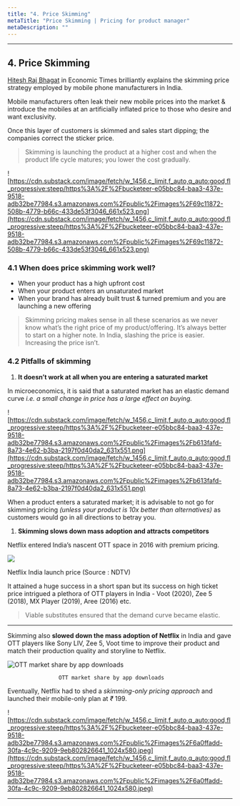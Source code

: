 ```yaml
---
title: "4. Price Skimming"
metaTitle: "Price Skimming | Pricing for product manager"
metaDescription: ""
---
```



---


## 4. Price Skimming

[Hitesh Raj Bhagat](https://economictimes.indiatimes.com/blogs/GeektotheFuture/smartphone-prices-the-skimming-pricing-scheme/) in Economic Times brilliantly explains the skimming price strategy employed by mobile phone manufacturers in India.

Mobile manufacturers often leak their new mobile prices into the market &   introduce the mobiles at an artificially inflated price to those who desire and want exclusivity.

Once this layer of customers is skimmed and sales start dipping; the companies correct the sticker price.

> Skimming is launching the product at a higher cost and when the product life cycle matures; you lower the cost gradually.
> 

![https://cdn.substack.com/image/fetch/w_1456,c_limit,f_auto,q_auto:good,fl_progressive:steep/https%3A%2F%2Fbucketeer-e05bbc84-baa3-437e-9518-adb32be77984.s3.amazonaws.com%2Fpublic%2Fimages%2F69c11872-508b-4779-b66c-433de53f3046_661x523.png](https://cdn.substack.com/image/fetch/w_1456,c_limit,f_auto,q_auto:good,fl_progressive:steep/https%3A%2F%2Fbucketeer-e05bbc84-baa3-437e-9518-adb32be77984.s3.amazonaws.com%2Fpublic%2Fimages%2F69c11872-508b-4779-b66c-433de53f3046_661x523.png)

### 4.1 When does price skimming work well?

- When your product has a high upfront cost
- When your product enters an unsaturated market
- When your brand has already built trust & turned premium and you are launching a new offering

> Skimming pricing makes sense in all these scenarios as we never know what’s the right price of my product/offering. It’s always better to start on a higher note. In India, slashing the price is easier. Increasing the price isn’t.
> 

### 4.2 Pitfalls of skimming

1. **It doesn’t work at all when you are entering a saturated market**

In microeconomics, it is said that a saturated market has an elastic demand curve *i.e. a small change in price has a  large effect on buying.*

![https://cdn.substack.com/image/fetch/w_1456,c_limit,f_auto,q_auto:good,fl_progressive:steep/https%3A%2F%2Fbucketeer-e05bbc84-baa3-437e-9518-adb32be77984.s3.amazonaws.com%2Fpublic%2Fimages%2Fb613fafd-8a73-4e62-b3ba-2197f0d40da2_631x551.png](https://cdn.substack.com/image/fetch/w_1456,c_limit,f_auto,q_auto:good,fl_progressive:steep/https%3A%2F%2Fbucketeer-e05bbc84-baa3-437e-9518-adb32be77984.s3.amazonaws.com%2Fpublic%2Fimages%2Fb613fafd-8a73-4e62-b3ba-2197f0d40da2_631x551.png)

When a product enters a saturated market; it is advisable to not go for skimming pricing *(unless your product is 10x better than alternatives)* as customers would go in all directions to betray you.

1. **Skimming slows down mass adoption and attracts competitors**

Netflix entered India’s nascent OTT space in 2016 with premium pricing.


<img src="https://cdn.substack.com/image/fetch/w_1456,c_limit,f_auto,q_auto:good,fl_progressive:steep/https%3A%2F%2Fbucketeer-e05bbc84-baa3-437e-9518-adb32be77984.s3.amazonaws.com%2Fpublic%2Fimages%2F8effc5b8-7d6f-477c-bf83-f967de774191.jp2"/>


Netflix India launch price (Source : NDTV)

It attained a huge success in a short span but its success on high ticket price intrigued a plethora of OTT players in India - Voot (2020), Zee 5  (2018), MX Player (2019), Aree (2016) etc.

> Viable substitutes ensured that the demand curve became elastic.


---

Skimming also **slowed down the mass adoption of Netflix** in India and gave OTT players like Sony LIV, Zee 5, Voot time to improve their product and match their production quality and storyline to Netflix.

![                                                             OTT market share by app downloads](https://cdn.substack.com/image/fetch/w_1456,c_limit,f_auto,q_auto:good,fl_progressive:steep/https%3A%2F%2Fbucketeer-e05bbc84-baa3-437e-9518-adb32be77984.s3.amazonaws.com%2Fpublic%2Fimages%2F7a09de2e-a90c-4e89-b308-4826d0867852_560x313.png)

                    OTT market share by app downloads

Eventually, Netflix had to shed a *skimming-only pricing approach* and launched their mobile-only plan at *₹* 199.

![https://cdn.substack.com/image/fetch/w_1456,c_limit,f_auto,q_auto:good,fl_progressive:steep/https%3A%2F%2Fbucketeer-e05bbc84-baa3-437e-9518-adb32be77984.s3.amazonaws.com%2Fpublic%2Fimages%2F6a0ffadd-30fa-4c9c-9209-9eb802826641_1024x580.jpeg](https://cdn.substack.com/image/fetch/w_1456,c_limit,f_auto,q_auto:good,fl_progressive:steep/https%3A%2F%2Fbucketeer-e05bbc84-baa3-437e-9518-adb32be77984.s3.amazonaws.com%2Fpublic%2Fimages%2F6a0ffadd-30fa-4c9c-9209-9eb802826641_1024x580.jpeg)

---

###
